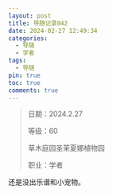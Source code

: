 ```yaml
---
layout: post
title: 导随记录842
date: 2024-02-27 12:49:34
categories:
  - 导随
  - 学者
tags:
  - 导随
pin: true
toc: true
comments: true
---
```

> 日期：2024.2.27
>
> 等级：60
>
> 草木庭园圣茉夏娜植物园
>
> 职业：学者

还是没出乐谱和小宠物。